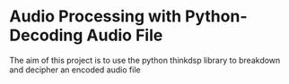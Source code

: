 # Audio Processing with Python-Decoding Audio File
The aim of this project is to use the python thinkdsp library to breakdown and decipher an encoded audio file 
